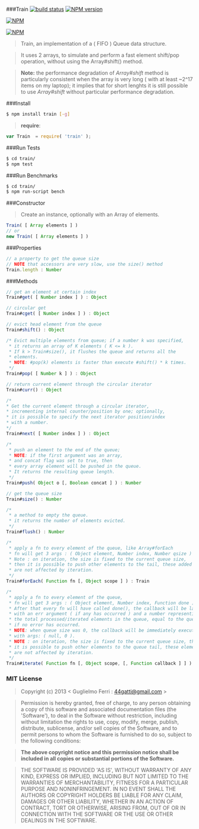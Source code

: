 ###Train
[![build status](https://travis-ci.org/rootslab/train.png?branch=master)](https://travis-ci.org/rootslab/train)
[![NPM version](https://badge.fury.io/js/train.png)](http://badge.fury.io/js/train)

[![NPM](https://nodei.co/npm/train.png?downloads=true&stars=true)](https://nodei.co/npm/train/)

[![NPM](https://nodei.co/npm-dl/train.png)](https://nodei.co/npm/train/)

> Train, an implementation of a ( FIFO ) Queue data structure.

> It uses 2 arrays, to simulate and perform a fast element shift/pop operation, without using the Array#shift() method. 

> __Note:__ the performance degradation of _Array#shift_ method is particularly consistent when the array is very long ( with at least ~2^17 items on my laptop); it implies that for short lenghts it is still possible to use _Array#shift_ without particular performance degradation.

###Install

```bash
$ npm install train [-g]
```

> __require__:

```javascript
var Train  = require( 'train' );
```

###Run Tests

```bash
$ cd train/
$ npm test
```

###Run Benchmarks

```bash
$ cd train/
$ npm run-script bench
```

###Constructor

> Create an instance, optionally with an Array of elements. 

```javascript
Train( [ Array elements ] )
// or
new Train( [ Array elements ] )
```

###Properties

```javascript
// a property to get the queue size
// NOTE that accessors are very slow, use the size() method
Train.length : Number
```

###Methods

```javascript
// get an element at certain index
Train#get( [ Number index ] ) : Object

// circular get
Train#cget( [ Number index ] ) : Object

// evict head element from the queue
Train#shift() : Object

/* Evict multiple elements from queue; if a number k was specified,
 * it returns an array of K elements ( K <= k ).
 * If k > Train#size(), it flushes the queue and returns all the
 * elements.
 * NOTE: #pop(k) elements is faster than execute #shift() * k times.
 */
Train#pop( [ Number k ] ) : Object

// return current element through the circular iterator
Train#curr() : Object

/*
* Get the current element through a circular iterator,
* incrementing internal counter/position by one; optionally,
* it is possible to specify the next iterator position/index
* with a number.
*/
Train#next( [ Number index ] ) : Object

/*
 * push an element to the end of the queue;
 * NOTE: if the first argument was an array,
 * and concat flag was set to true, then
 * every array element will be pushed in the queue.
 * It returns the resulting queue length.
 */
Train#push( Object o [, Boolean concat ] ) : Number

// get the queue size
Train#size() : Number

/*
 * a method to empty the queue.
 * it returns the number of elements evicted.
 */
Train#flush() : Number

/*
 * apply a fn to every element of the queue, like Array#forEach
 * fn will get 3 args : ( Object element, Number index, Number qsize )
 * Note : on iteration, the size is fixed to the current queue size,
 * then it is possible to push other elements to the tail, these added elements
 * are not affected by iteration.
 */
Train#forEach( Function fn [, Object scope ] ) : Train

/*
 * apply a fn to every element of the queue,
 * fn will get 3 args : ( Object element, Number index, Function done ).
 * After that every fn will have called done(), the callback will be launched
 * with an err argument ( if any has occurred ) and a number representing
 * the total processed/iterated elements in the queue, equal to the queue size
 * if no error has occurred.
 * NOTE: when queue size was 0, the callback will be immediately executed
 * with args: ( null, 0 ).
 * NOTE : on iteration, the size is fixed to the current queue size, then
 * it is possible to push other elements to the queue tail, these elements
 * are not affected by iteration.
 */
Train#iterate( Function fn [, Object scope, [, Function callback ] ] ) : Train

```

### MIT License

> Copyright (c) 2013 &lt; Guglielmo Ferri : 44gatti@gmail.com &gt;

> Permission is hereby granted, free of charge, to any person obtaining
> a copy of this software and associated documentation files (the
> 'Software'), to deal in the Software without restriction, including
> without limitation the rights to use, copy, modify, merge, publish,
> distribute, sublicense, and/or sell copies of the Software, and to
> permit persons to whom the Software is furnished to do so, subject to
> the following conditions:

> __The above copyright notice and this permission notice shall be
> included in all copies or substantial portions of the Software.__

> THE SOFTWARE IS PROVIDED 'AS IS', WITHOUT WARRANTY OF ANY KIND,
> EXPRESS OR IMPLIED, INCLUDING BUT NOT LIMITED TO THE WARRANTIES OF
> MERCHANTABILITY, FITNESS FOR A PARTICULAR PURPOSE AND NONINFRINGEMENT.
> IN NO EVENT SHALL THE AUTHORS OR COPYRIGHT HOLDERS BE LIABLE FOR ANY
> CLAIM, DAMAGES OR OTHER LIABILITY, WHETHER IN AN ACTION OF CONTRACT,
> TORT OR OTHERWISE, ARISING FROM, OUT OF OR IN CONNECTION WITH THE
> SOFTWARE OR THE USE OR OTHER DEALINGS IN THE SOFTWARE.
